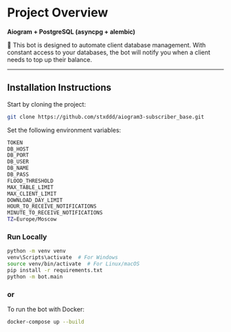 # **Project Overview**  
**Aiogram + PostgreSQL (asyncpg + alembic)**  

🤖 This bot is designed to automate client database management. With constant access to your databases, the bot will notify you when a client needs to top up their balance.

---

## **Installation Instructions**  

Start by cloning the project:  
```bash
git clone https://github.com/stxddd/aiogram3-subscriber_base.git
```

Set the following environment variables:

```bash
TOKEN
DB_HOST  
DB_PORT  
DB_USER  
DB_NAME  
DB_PASS  
FLOOD_THRESHOLD  
MAX_TABLE_LIMIT  
MAX_CLIENT_LIMIT  
DOWNLOAD_DAY_LIMIT  
HOUR_TO_RECEIVE_NOTIFICATIONS
MINUTE_TO_RECEIVE_NOTIFICATIONS 
TZ=Europe/Moscow
```

### **Run Locally** 

```bash
python -m venv venv
venv\Scripts\activate  # For Windows  
source venv/bin/activate  # For Linux/macOS  
pip install -r requirements.txt
python -m bot.main
```
### **or**

To run the bot with Docker:
```bash
docker-compose up --build
```